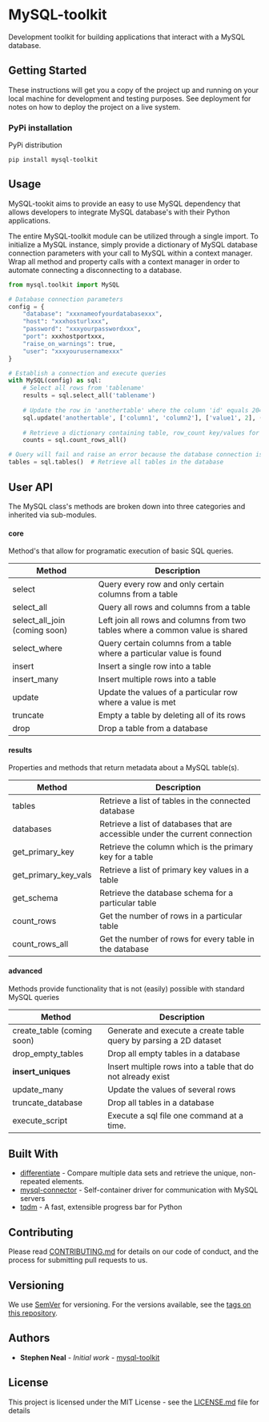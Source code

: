 # MySQL-toolkit

Development toolkit for building applications that interact with a MySQL database.

## Getting Started

These instructions will get you a copy of the project up and running on your local machine for development and testing purposes. See deployment for notes on how to deploy the project on a live system.

### PyPi installation

PyPi distribution

```
pip install mysql-toolkit
```

## Usage

MySQL-tookit aims to provide an easy to use MySQL dependency that allows developers to integrate MySQL database's with their Python applications.

The entire MySQL-toolkit module can be utilized through a single import.  To initialize a MySQL instance, simply provide a dictionary of MySQL database connection parameters with your call to MySQL within a context manager.  Wrap all method and property calls with a context manager in order to automate connecting a disconnecting to a database.

```python
from mysql.toolkit import MySQL

# Database connection parameters
config = {
    "database": "xxxnameofyourdatabasexxx",
    "host": "xxxhosturlxxx",
    "password": "xxxyourpasswordxxx",
    "port": xxxhostportxxx,
    "raise_on_warnings": true,
    "user": "xxxyourusernamexxx"
}

# Establish a connection and execute queries
with MySQL(config) as sql:
	# Select all rows from 'tablename'
	results = sql.select_all('tablename')
	
	# Update the row in 'anothertable' where the column 'id' equals 20421
	sql.update('anothertable', ['column1', 'column2'], ['value1', 2], ('id', 20421)
	
	# Retrieve a dictionary containing table, row_count key/values for every table in the database
	counts = sql.count_rows_all()

# Query will fail and raise an error because the database connection is only maintained inside with context
tables = sql.tables()  # Retrieve all tables in the database
```

## User API
The MySQL class's methods are broken down into three categories and inherited via sub-modules.

#### core
Method's that allow for programatic execution of basic SQL queries.

| Method | Description |
| --- | --- |
select | Query every row and only certain columns from a table
select_all | Query all rows and columns from a table
select\_all_join (coming soon) | Left join all rows and columns from two tables where a common value is shared
select_where | Query certain columns from a table where a particular value is found
insert | Insert a single row into a table
insert_many | Insert multiple rows into a table
update | Update the values of a particular row where a value is met
truncate | Empty a table by deleting all of its rows
drop | Drop a table from a database

#### results
Properties and methods that return metadata about a MySQL table(s).

| Method | Description |
| --- | --- |
tables | Retrieve a list of tables in the connected database
databases | Retrieve a list of databases that are accessible under the current connection
get\_primary_key | Retrieve the column which is the primary key for a table
get\_primary_key\_vals | Retrieve a list of primary key values in a table
get_schema | Retrieve the database schema for a particular table
count_rows | Get the number of rows in a particular table
count_rows_all | Get the number of rows for every table in the database

#### advanced
Methods provide functionality that is not (easily) possible with standard MySQL queries

| Method | Description |
| --- | --- |
create_table (coming soon) | Generate and execute a create table query by parsing a 2D dataset
drop\_empty_tables | Drop all empty tables in a database
**insert_uniques** | Insert multiple rows into a table that do not already exist
update_many | Update the values of several rows
truncate_database | Drop all tables in a database
execute_script | Execute a sql file one command at a time.


## Built With

* [differentiate](https://github.com/mrstephenneal/differentiate) - Compare multiple data sets and retrieve the unique, non-repeated elements.
* [mysql-connector](https://dev.mysql.com/doc/connector-python/en/) - Self-container driver for communication with MySQL servers
* [tqdm](https://github.com/tqdm/tqdm) - A fast, extensible progress bar for Python

## Contributing

Please read [CONTRIBUTING.md](https://github.com/mrstephenneal/mysql-toolkit/contributing.md) for details on our code of conduct, and the process for submitting pull requests to us.

## Versioning

We use [SemVer](http://semver.org/) for versioning. For the versions available, see the [tags on this repository](https://github.com/mrstephenneal/mysql-toolkit).

## Authors

* **Stephen Neal** - *Initial work* - [mysql-toolkit](https://github.com/mrstephenneal/mysql-toolkit)


## License

This project is licensed under the MIT License - see the [LICENSE.md](LICENSE.md) file for details
